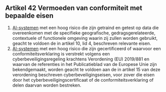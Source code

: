 ## Artikel 42 Vermoeden van conformiteit met bepaalde eisen

1. [AI-systemen](a3.md#^ai-systeem) met een hoog risico die zijn getraind en getest op data die overeenkomen met de specifieke geografische, gedragsgerelateerde, contextuele of functionele omgeving waarin zij zullen worden gebruikt, geacht te voldoen de in artikel 10, lid 4, beschreven relevante eisen.
2. [AI-systemen](a3.md#^ai-systeem) met een hoog risico die zijn gecertificeerd of waarvoor een conformiteitsverklaring is verstrekt volgens een cyberbeveiligingsregeling krachtens Verordening (EU) 2019/881 en waarvan de referenties in het Publicatieblad van de Europese Unie zijn bekendgemaakt, worden geacht te voldoen aan de in artikel 15 van deze verordening beschreven cyberbeveiligingseisen, voor zover die eisen door het cyberbeveiligingscertificaat of de conformiteitsverklaring of delen daarvan worden bestreken.
